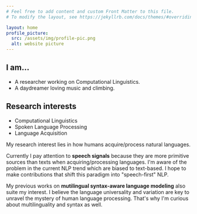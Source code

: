 ```yaml
---
# Feel free to add content and custom Front Matter to this file.
# To modify the layout, see https://jekyllrb.com/docs/themes/#overriding-theme-defaults

layout: home
profile_picture:
  src: /assets/img/profile-pic.png
  alt: website picture
---
```


## I am...

- A researcher working on Computational Linguistics.
- A daydreamer loving music and climbing.

## Research interests

- Computational Linguistics
- Spoken Language Processing
- Language Acquisition

My research interest lies in how humans acquire/process natural languages.

Currently I pay attention to **speech signals** because they are more primitive sources than texts when acquiring/processing languages.
I'm aware of the problem in the current NLP trend which are biased to text-based.
I hope to make contributions that shift this paradigm into "speech-first" NLP.

My previous works on **mutilingual syntax-aware language modeling** also suite my interest.
I believe the language universality and variation are key to unravel the mystery of human language processing.
That's why I'm curious about multilinguality and syntax as well.
